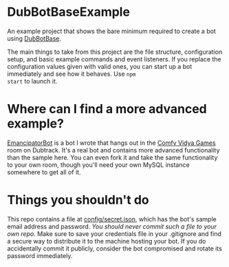 # DubBotBaseExample

An example project that shows the bare minimum required to create a bot using [DubBotBase](https://www.github.com/chrishayesmu/DubBotBase).

The main things to take from this project are the file structure, configuration setup, and basic example commands and event listeners. If you replace the configuration values given with valid ones, you can start up a bot immediately and see how it behaves. Use <code>npm start</code> to launch it.

# Where can I find a more advanced example?

[EmancipatorBot](https://www.github.com/chrishayesmu/EmancipatorBot) is a bot I wrote that hangs out in the [Comfy Vidya Games](https://www.dubtrack.fm/join/comfy-vidya-games) room on Dubtrack. It's a real bot and contains more advanced functionality than the sample here. You can even fork it and take the same functionality to your own room, though you'll need your own MySQL instance somewhere to get all of it.

# Things you shouldn't do

This repo contains a file at [config/secret.json](https://www.github.com/chrishayesmu/DubBotBase/blob/master/config/secret.json), which has the bot's sample email address and password. *You should never commit such a file to your own repo.* Make sure to save your credentials file in your .gitignore and find a secure way to distribute it to the machine hosting your bot. If you do accidentally commit it publicly, consider the bot compromised and rotate its password immediately.
